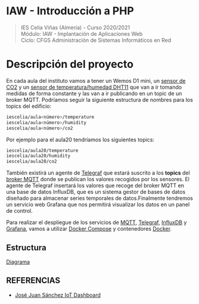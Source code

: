 # IAW - Introducción a PHP
>IES Celia Viñas (Almería) - Curso 2020/2021   
>Módulo: IAW - Implantación de Aplicaciones Web   
>Ciclo: CFGS Administración de Sistemas Informáticos en Red 

# Descripción del proyecto

En cada aula del instituto vamos a tener un Wemos D1 mini, un [sensor de CO2](https://wiki.keyestudio.com/KS0457_keyestudio_CCS811_Carbon_Dioxide_Air_Quality_Sensor) y un [sensor de temperatura/humedad DHT11](https://learn.adafruit.com/dht/overview) que van a ir tomando medidas de forma constante y las van a ir publicando en un topic de un broker MQTT. Podríamos seguir la siguiente estructura de nombres para los topics del edificio:

```bash
iescelia/aula<número>/temperature
iescelia/aula<número>/humidity
iescelia/aula<número>/co2
```

Por ejemplo para el aula20 tendríamos los siguientes topics:

```bash
iescelia/aula20/temperature
iescelia/aula20/humidity
iescelia/aula20/co2
```

También existirá un agente de [Telegraf](https://www.influxdata.com/time-series-platform/telegraf/) que estará suscrito a los **topics** del [broker MQTT](https://mqtt.org/) donde se publican los valores recogidos por los sensores. El agente de Telegraf insertará los valores que recoge del broker MQTT en una base de datos InfluxDB, que es un sistema gestor de bases de datos diseñado para almacenar series temporales de datos.Finalmente tendremos un servicio web Grafana que nos permitirá visualizar los datos en un panel de control.

Para realizar el despliegue de los servicios de [MQTT](https://mqtt.org/), [Telegraf](https://www.influxdata.com/time-series-platform/telegraf/), [InfluxDB](https://www.influxdata.com/) y [Grafana](https://grafana.com/), vamos a utilizar [Docker Compose](https://docs.docker.com/compose/) y contenedores [Docker](https://www.docker.com/).

## Estructura
[Diagrama](./images/diagram.png)

## REFERENCIAS
- [José Juan Sánchez IoT Dashboard](http://josejuansanchez.org/iot-dashboard/)